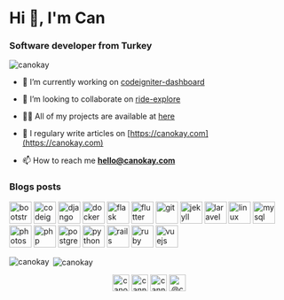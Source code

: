 <h1>Hi 👋, I'm Can</h1>
<h3>Software developer from Turkey</h3>

<p align="left"> <img src="https://komarev.com/ghpvc/?username=canokay" alt="canokay" /> </p>

- 🔭 I’m currently working on [codeigniter-dashboard](https://github.com/canokay/codeigniter-dashboard)

- 👯 I’m looking to collaborate on [ride-explore](https://github.com/canokay/ride-explore)

- 👨‍💻 All of my projects are available at [here](https://github.com/canokay?tab=repositories)

- 📝 I regulary write articles on [https://canokay.com](https://canokay.com)

- 📫 How to reach me **hello@canokay.com**

### Blogs posts
<!-- BLOG-POST-LIST:START -->
<!-- BLOG-POST-LIST:END -->

<p align="left"><img src="https://devicons.github.io/devicon/devicon.git/icons/bootstrap/bootstrap-plain.svg" alt="bootstrap" width="40" height="40"/> <img src="https://cdn.worldvectorlogo.com/logos/codeigniter.svg" alt="codeigniter" width="40" height="40"/> <img src="https://devicons.github.io/devicon/devicon.git/icons/django/django-original.svg" alt="django" width="40" height="40"/> <img src="https://devicons.github.io/devicon/devicon.git/icons/docker/docker-original-wordmark.svg" alt="docker" width="40" height="40"/> <img src="https://www.vectorlogo.zone/logos/pocoo_flask/pocoo_flask-icon.svg" alt="flask" width="40" height="40"/> <img src="https://www.vectorlogo.zone/logos/flutterio/flutterio-icon.svg" alt="flutter" width="40" height="40"/> <img src="https://www.vectorlogo.zone/logos/git-scm/git-scm-icon.svg" alt="git" width="40" height="40"/> <img src="https://www.vectorlogo.zone/logos/jekyllrb/jekyllrb-icon.svg" alt="jekyll" width="40" height="40"/> <img src="https://devicons.github.io/devicon/devicon.git/icons/laravel/laravel-plain-wordmark.svg" alt="laravel" width="40" height="40"/> <img src="https://devicons.github.io/devicon/devicon.git/icons/linux/linux-original.svg" alt="linux" width="40" height="40"/> <img src="https://devicons.github.io/devicon/devicon.git/icons/mysql/mysql-original-wordmark.svg" alt="mysql" width="40" height="40"/> <img src="https://devicons.github.io/devicon/devicon.git/icons/photoshop/photoshop-plain.svg" alt="photoshop" width="40" height="40"/> <img src="https://devicons.github.io/devicon/devicon.git/icons/php/php-original.svg" alt="php" width="40" height="40"/> <img src="https://devicons.github.io/devicon/devicon.git/icons/postgresql/postgresql-original-wordmark.svg" alt="postgresql" width="40" height="40"/> <img src="https://devicons.github.io/devicon/devicon.git/icons/python/python-original.svg" alt="python" width="40" height="40"/> <img src="https://devicons.github.io/devicon/devicon.git/icons/rails/rails-original-wordmark.svg" alt="rails" width="40" height="40"/> <img src="https://devicons.github.io/devicon/devicon.git/icons/ruby/ruby-original-wordmark.svg" alt="ruby" width="40" height="40"/> <img src="https://devicons.github.io/devicon/devicon.git/icons/vuejs/vuejs-original-wordmark.svg" alt="vuejs" width="40" height="40"/></p><p><img align="left" src="https://github-readme-stats.vercel.app/api/top-langs/?username=canokay&layout=compact&hide=html" alt="canokay" /></p>

<p>&nbsp;<img align="center" src="https://github-readme-stats.vercel.app/api?username=canokay&show_icons=true" alt="canokay" /></p>

<p align="center">
<a href="https://dev.to/canokay" target="blank"><img align="center" src="https://cdn.jsdelivr.net/npm/simple-icons@3.0.1/icons/dev-dot-to.svg" alt="canokay" height="30" width="30" /></a>
<a href="https://linkedin.com/in/cannokay" target="blank"><img align="center" src="https://cdn.jsdelivr.net/npm/simple-icons@3.0.1/icons/linkedin.svg" alt="cannokay" height="30" width="30" /></a>
<a href="https://instagram.com/cannokay" target="blank"><img align="center" src="https://cdn.jsdelivr.net/npm/simple-icons@3.0.1/icons/instagram.svg" alt="cannokay" height="30" width="30" /></a>
<a href="https://medium.com/@canokay" target="blank"><img align="center" src="https://cdn.jsdelivr.net/npm/simple-icons@3.0.1/icons/medium.svg" alt="@canokay" height="30" width="30" /></a>
</p>
